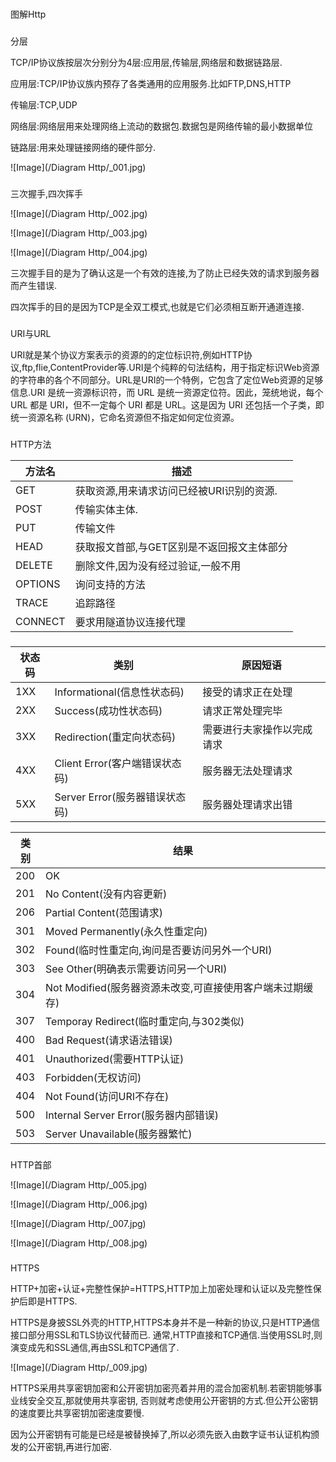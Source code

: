 #
图解Http

###
分层

TCP/IP协议族按层次分别分为4层:应用层,传输层,网络层和数据链路层.

应用层:TCP/IP协议族内预存了各类通用的应用服务.比如FTP,DNS,HTTP

传输层:TCP,UDP

网络层:网络层用来处理网络上流动的数据包.数据包是网络传输的最小数据单位

链路层:用来处理链接网络的硬件部分.

![Image](/Diagram Http/_001.jpg)

###
三次握手,四次挥手

![Image](/Diagram Http/_002.jpg)

![Image](/Diagram Http/_003.jpg)

![Image](/Diagram Http/_004.jpg)

三次握手目的是为了确认这是一个有效的连接,为了防止已经失效的请求到服务器而产生错误.

四次挥手的目的是因为TCP是全双工模式,也就是它们必须相互断开通道连接.

###
URI与URL

URI就是某个协议方案表示的资源的的定位标识符,例如HTTP协议,ftp,flie,ContentProvider等.URI是个纯粹的句法结构，用于指定标识Web资源的字符串的各个不同部分。URL是URI的一个特例，它包含了定位Web资源的足够信息.URI 是统一资源标识符，而 URL 是统一资源定位符。因此，笼统地说，每个 URL 都是 URI，但不一定每个 URI 都是 URL。这是因为 URI 还包括一个子类，即统一资源名称 (URN)，它命名资源但不指定如何定位资源。

###
HTTP方法

方法名|描述
---|---
GET|获取资源,用来请求访问已经被URI识别的资源.
POST|传输实体主体.
PUT|传输文件
HEAD|获取报文首部,与GET区别是不返回报文主体部分
DELETE|删除文件,因为没有经过验证,一般不用
OPTIONS|询问支持的方法
TRACE|追踪路径
CONNECT|要求用隧道协议连接代理

###

状态码|类别|原因短语
---|---|---
1XX|Informational(信息性状态码)|接受的请求正在处理
2XX|Success(成功性状态码)|请求正常处理完毕
3XX|Redirection(重定向状态码)|需要进行夫家操作以完成请求
4XX|Client Error(客户端错误状态码)|服务器无法处理请求
5XX|Server Error(服务器错误状态码)|服务器处理请求出错

类别|结果
---|---
200|OK
201|No Content(没有内容更新)
206|Partial Content(范围请求)
301|Moved Permanently(永久性重定向)
302|Found(临时性重定向,询问是否要访问另外一个URI)
303|See Other(明确表示需要访问另一个URI)
304|Not Modified(服务器资源未改变,可直接使用客户端未过期缓存)
307|Temporay Redirect(临时重定向,与302类似)
400|Bad Request(请求语法错误)
401|Unauthorized(需要HTTP认证)
403|Forbidden(无权访问)
404|Not Found(访问URI不存在)
500|Internal Server Error(服务器内部错误)
503|Server Unavailable(服务器繁忙)

###
HTTP首部

![Image](/Diagram Http/_005.jpg)

![Image](/Diagram Http/_006.jpg)

![Image](/Diagram Http/_007.jpg)

![Image](/Diagram Http/_008.jpg)


###
HTTPS

HTTP+加密+认证+完整性保护=HTTPS,HTTP加上加密处理和认证以及完整性保护后即是HTTPS.

HTTPS是身披SSL外壳的HTTP,HTTPS本身并不是一种新的协议,只是HTTP通信接口部分用SSL和TLS协议代替而已.
通常,HTTP直接和TCP通信.当使用SSL时,则演变成先和SSL通信,再由SSL和TCP通信了.

![Image](/Diagram Http/_009.jpg)

HTTPS采用共享密钥加密和公开密钥加密亮着并用的混合加密机制.若密钥能够事业线安全交互,那就使用共享密钥,
否则就考虑使用公开密钥的方式.但公开公密钥的速度要比共享密钥加密速度要慢.

因为公开密钥有可能是已经是被替换掉了,所以必须先嵌入由数字证书认证机构颁发的公开密钥,再进行加密.


